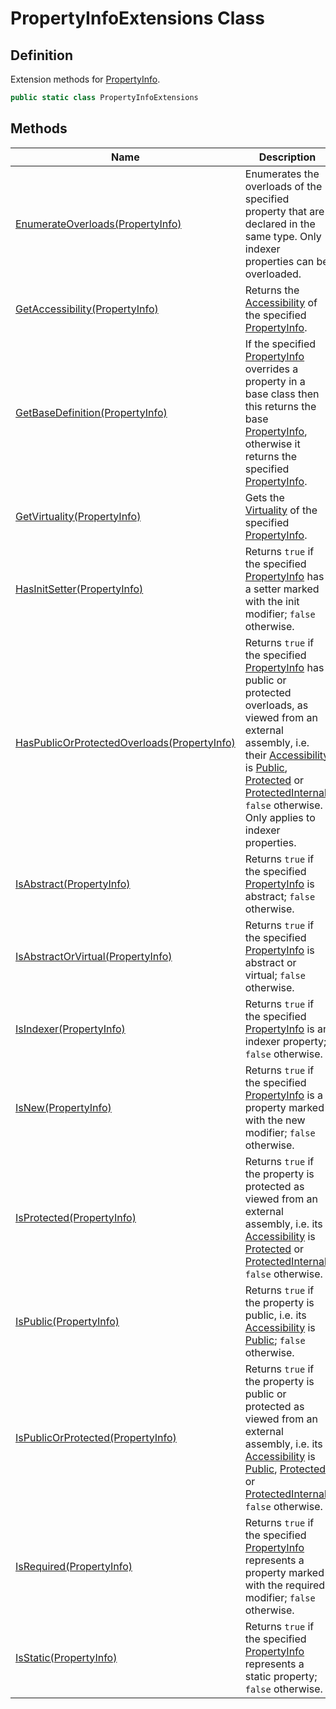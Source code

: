 # PropertyInfoExtensions Class
## Definition

Extension methods for [PropertyInfo](https://learn.microsoft.com/en-gb/dotnet/api/System.Reflection.PropertyInfo).

```c#
public static class PropertyInfoExtensions
```

## Methods

| Name | Description |
| ---- | ----------- |
| [EnumerateOverloads(PropertyInfo)](MrKWatkins.Reflection.PropertyInfoExtensions.EnumerateOverloads.md) | Enumerates the overloads of the specified property that are declared in the same type. Only indexer properties can be overloaded. |
| [GetAccessibility(PropertyInfo)](MrKWatkins.Reflection.PropertyInfoExtensions.GetAccessibility.md) | Returns the [Accessibility](MrKWatkins.Reflection.Accessibility.md) of the specified [PropertyInfo](https://learn.microsoft.com/en-gb/dotnet/api/System.Reflection.PropertyInfo). |
| [GetBaseDefinition(PropertyInfo)](MrKWatkins.Reflection.PropertyInfoExtensions.GetBaseDefinition.md) | If the specified [PropertyInfo](https://learn.microsoft.com/en-gb/dotnet/api/System.Reflection.PropertyInfo) overrides a property in a base class then this returns the base [PropertyInfo](https://learn.microsoft.com/en-gb/dotnet/api/System.Reflection.PropertyInfo), otherwise it returns the specified [PropertyInfo](https://learn.microsoft.com/en-gb/dotnet/api/System.Reflection.PropertyInfo). |
| [GetVirtuality(PropertyInfo)](MrKWatkins.Reflection.PropertyInfoExtensions.GetVirtuality.md) | Gets the [Virtuality](MrKWatkins.Reflection.Virtuality.md) of the specified [PropertyInfo](https://learn.microsoft.com/en-gb/dotnet/api/System.Reflection.PropertyInfo). |
| [HasInitSetter(PropertyInfo)](MrKWatkins.Reflection.PropertyInfoExtensions.HasInitSetter.md) | Returns `true` if the specified [PropertyInfo](https://learn.microsoft.com/en-gb/dotnet/api/System.Reflection.PropertyInfo) has a setter marked with the init modifier; `false` otherwise. |
| [HasPublicOrProtectedOverloads(PropertyInfo)](MrKWatkins.Reflection.PropertyInfoExtensions.HasPublicOrProtectedOverloads.md) | Returns `true` if the specified [PropertyInfo](https://learn.microsoft.com/en-gb/dotnet/api/System.Reflection.PropertyInfo) has public or protected overloads, as viewed from an external assembly, i.e. their [Accessibility](MrKWatkins.Reflection.Accessibility.md) is [Public](MrKWatkins.Reflection.Accessibility.md#fields), [Protected](MrKWatkins.Reflection.Accessibility.md#fields) or [ProtectedInternal](MrKWatkins.Reflection.Accessibility.md#fields); `false` otherwise. Only applies to indexer properties. |
| [IsAbstract(PropertyInfo)](MrKWatkins.Reflection.PropertyInfoExtensions.IsAbstract.md) | Returns `true` if the specified [PropertyInfo](https://learn.microsoft.com/en-gb/dotnet/api/System.Reflection.PropertyInfo) is abstract; `false` otherwise. |
| [IsAbstractOrVirtual(PropertyInfo)](MrKWatkins.Reflection.PropertyInfoExtensions.IsAbstractOrVirtual.md) | Returns `true` if the specified [PropertyInfo](https://learn.microsoft.com/en-gb/dotnet/api/System.Reflection.PropertyInfo) is abstract or virtual; `false` otherwise. |
| [IsIndexer(PropertyInfo)](MrKWatkins.Reflection.PropertyInfoExtensions.IsIndexer.md) | Returns `true` if the specified [PropertyInfo](https://learn.microsoft.com/en-gb/dotnet/api/System.Reflection.PropertyInfo) is an indexer property; `false` otherwise. |
| [IsNew(PropertyInfo)](MrKWatkins.Reflection.PropertyInfoExtensions.IsNew.md) | Returns `true` if the specified [PropertyInfo](https://learn.microsoft.com/en-gb/dotnet/api/System.Reflection.PropertyInfo) is a property marked with the new modifier; `false` otherwise. |
| [IsProtected(PropertyInfo)](MrKWatkins.Reflection.PropertyInfoExtensions.IsProtected.md) | Returns `true` if the property is protected as viewed from an external assembly, i.e. its [Accessibility](MrKWatkins.Reflection.Accessibility.md) is [Protected](MrKWatkins.Reflection.Accessibility.md#fields) or [ProtectedInternal](MrKWatkins.Reflection.Accessibility.md#fields); `false` otherwise. |
| [IsPublic(PropertyInfo)](MrKWatkins.Reflection.PropertyInfoExtensions.IsPublic.md) | Returns `true` if the property is public, i.e. its [Accessibility](MrKWatkins.Reflection.Accessibility.md) is [Public](MrKWatkins.Reflection.Accessibility.md#fields); `false` otherwise. |
| [IsPublicOrProtected(PropertyInfo)](MrKWatkins.Reflection.PropertyInfoExtensions.IsPublicOrProtected.md) | Returns `true` if the property is public or protected as viewed from an external assembly, i.e. its [Accessibility](MrKWatkins.Reflection.Accessibility.md) is [Public](MrKWatkins.Reflection.Accessibility.md#fields), [Protected](MrKWatkins.Reflection.Accessibility.md#fields) or [ProtectedInternal](MrKWatkins.Reflection.Accessibility.md#fields); `false` otherwise. |
| [IsRequired(PropertyInfo)](MrKWatkins.Reflection.PropertyInfoExtensions.IsRequired.md) | Returns `true` if the specified [PropertyInfo](https://learn.microsoft.com/en-gb/dotnet/api/System.Reflection.PropertyInfo) represents a property marked with the required modifier; `false` otherwise. |
| [IsStatic(PropertyInfo)](MrKWatkins.Reflection.PropertyInfoExtensions.IsStatic.md) | Returns `true` if the specified [PropertyInfo](https://learn.microsoft.com/en-gb/dotnet/api/System.Reflection.PropertyInfo) represents a static property; `false` otherwise. |

